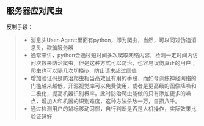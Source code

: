 ## 服务器应对爬虫

反制手段：

> - 消息头User-Agent:里面有python，即为爬虫，当然，可以同过伪造消息头，欺骗服务器
> - 通常来讲，python会通过短时间多次爬取网络内容，检测一定时间内访问次数来防治爬虫，但是这种方式可以防治，也容易误伤真正的用户 ，爬虫也可以隔几次切换ip，防止请求超过阈值
> - 增加验证码是防治爬虫相当高效且有用的手段，而如今训练神经网络的门槛越来越低，开源视觉库可以免费使用，或者是更高级的图像降噪和二极化，提高机器识别概率。此时防治爬虫能做的只有添加更多的噪点，增加人和机器的识别难度，这种方法杀敌一万，自损八千。
> - 通过检测用户的鼠标移动习惯，自行判断是否是人机操作，实际效果比验证码好

